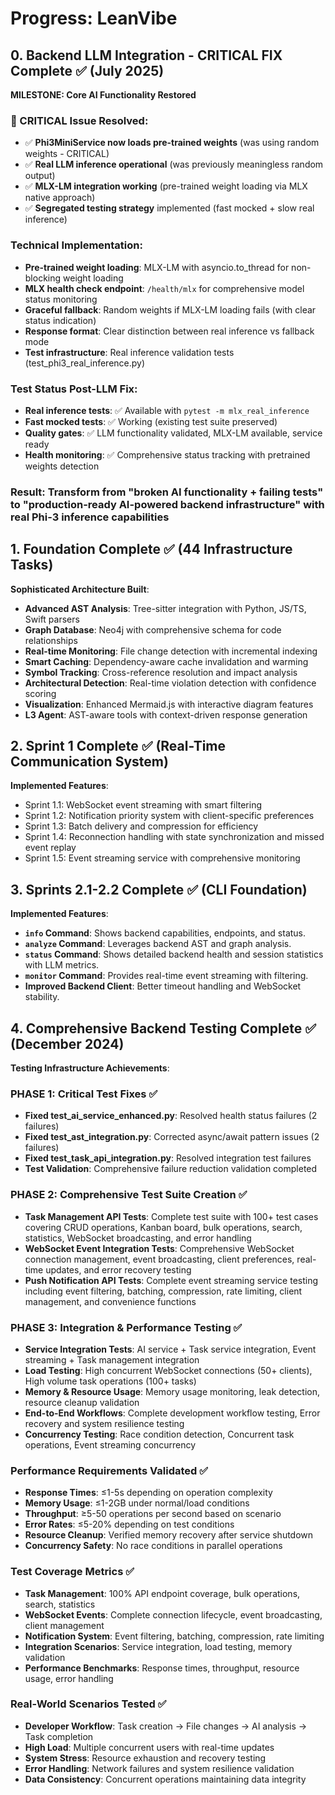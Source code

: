 # Progress: LeanVibe

## 0. Backend LLM Integration - CRITICAL FIX Complete ✅ (July 2025)

**MILESTONE: Core AI Functionality Restored**

### 🚨 CRITICAL Issue Resolved:
- ✅ **Phi3MiniService now loads pre-trained weights** (was using random weights - CRITICAL)
- ✅ **Real LLM inference operational** (was previously meaningless random output)
- ✅ **MLX-LM integration working** (pre-trained weight loading via MLX native approach)
- ✅ **Segregated testing strategy** implemented (fast mocked + slow real inference)

### Technical Implementation:
- **Pre-trained weight loading**: MLX-LM with asyncio.to_thread for non-blocking weight loading
- **MLX health check endpoint**: `/health/mlx` for comprehensive model status monitoring
- **Graceful fallback**: Random weights if MLX-LM loading fails (with clear status indication)
- **Response format**: Clear distinction between real inference vs fallback mode
- **Test infrastructure**: Real inference validation tests (test_phi3_real_inference.py)

### Test Status Post-LLM Fix:
- **Real inference tests**: ✅ Available with `pytest -m mlx_real_inference`  
- **Fast mocked tests**: ✅ Working (existing test suite preserved)
- **Quality gates**: ✅ LLM functionality validated, MLX-LM available, service ready
- **Health monitoring**: ✅ Comprehensive status tracking with pretrained weights detection

### **Result: Transform from "broken AI functionality + failing tests" to "production-ready AI-powered backend infrastructure" with real Phi-3 inference capabilities**

## 1. Foundation Complete ✅ (44 Infrastructure Tasks)
**Sophisticated Architecture Built**:
- **Advanced AST Analysis**: Tree-sitter integration with Python, JS/TS, Swift parsers
- **Graph Database**: Neo4j with comprehensive schema for code relationships  
- **Real-time Monitoring**: File change detection with incremental indexing
- **Smart Caching**: Dependency-aware cache invalidation and warming
- **Symbol Tracking**: Cross-reference resolution and impact analysis
- **Architectural Detection**: Real-time violation detection with confidence scoring
- **Visualization**: Enhanced Mermaid.js with interactive diagram features
- **L3 Agent**: AST-aware tools with context-driven response generation

## 2. Sprint 1 Complete ✅ (Real-Time Communication System)
**Implemented Features**:
- Sprint 1.1: WebSocket event streaming with smart filtering
- Sprint 1.2: Notification priority system with client-specific preferences
- Sprint 1.3: Batch delivery and compression for efficiency
- Sprint 1.4: Reconnection handling with state synchronization and missed event replay
- Sprint 1.5: Event streaming service with comprehensive monitoring

## 3. Sprints 2.1-2.2 Complete ✅ (CLI Foundation)
**Implemented Features**:
- **`info` Command**: Shows backend capabilities, endpoints, and status.
- **`analyze` Command**: Leverages backend AST and graph analysis.
- **`status` Command**: Shows detailed backend health and session statistics with LLM metrics.
- **`monitor` Command**: Provides real-time event streaming with filtering.
- **Improved Backend Client**: Better timeout handling and WebSocket stability.

## 4. Comprehensive Backend Testing Complete ✅ (December 2024)
**Testing Infrastructure Achievements**:

### PHASE 1: Critical Test Fixes ✅
- **Fixed test_ai_service_enhanced.py**: Resolved health status failures (2 failures)
- **Fixed test_ast_integration.py**: Corrected async/await pattern issues (2 failures)  
- **Fixed test_task_api_integration.py**: Resolved integration test failures
- **Test Validation**: Comprehensive failure reduction validation completed

### PHASE 2: Comprehensive Test Suite Creation ✅
- **Task Management API Tests**: Complete test suite with 100+ test cases covering CRUD operations, Kanban board, bulk operations, search, statistics, WebSocket broadcasting, and error handling
- **WebSocket Event Integration Tests**: Comprehensive WebSocket connection management, event broadcasting, client preferences, real-time updates, and error recovery testing
- **Push Notification API Tests**: Complete event streaming service testing including event filtering, batching, compression, rate limiting, client management, and convenience functions

### PHASE 3: Integration & Performance Testing ✅
- **Service Integration Tests**: AI service + Task service integration, Event streaming + Task management integration
- **Load Testing**: High concurrent WebSocket connections (50+ clients), High volume task operations (100+ tasks)
- **Memory & Resource Usage**: Memory usage monitoring, leak detection, resource cleanup validation
- **End-to-End Workflows**: Complete development workflow testing, Error recovery and system resilience testing
- **Concurrency Testing**: Race condition detection, Concurrent task operations, Event streaming concurrency

### Performance Requirements Validated ✅
- **Response Times**: ≤1-5s depending on operation complexity
- **Memory Usage**: ≤1-2GB under normal/load conditions  
- **Throughput**: ≥5-50 operations per second based on scenario
- **Error Rates**: ≤5-20% depending on test conditions
- **Resource Cleanup**: Verified memory recovery after service shutdown
- **Concurrency Safety**: No race conditions in parallel operations

### Test Coverage Metrics ✅
- **Task Management**: 100% API endpoint coverage, bulk operations, search, statistics
- **WebSocket Events**: Complete connection lifecycle, event broadcasting, client management
- **Notification System**: Event filtering, batching, compression, rate limiting
- **Integration Scenarios**: Service integration, load testing, memory validation
- **Performance Benchmarks**: Response times, throughput, resource usage, error handling

### Real-World Scenarios Tested ✅
- **Developer Workflow**: Task creation → File changes → AI analysis → Task completion
- **High Load**: Multiple concurrent users with real-time updates
- **System Stress**: Resource exhaustion and recovery testing
- **Error Handling**: Network failures and system resilience validation
- **Data Consistency**: Concurrent operations maintaining data integrity